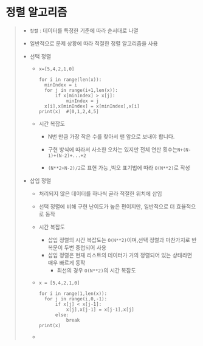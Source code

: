 # 정렬 알고리즘

> * `정렬` : 데이터를 특정한 기준에 따라 순서대로 나열
>
> * 일반적으로 문제 상황에 따라 적절한 정렬 알고리즘을 사용
>
> * 선택 정렬 
>
>   * ```
>     x=[5,4,2,1,0]
>     
>     for i in range(len(x)):
>     	minIndex = i
>     	for j in range(i+1,len(x)):
>     		if x[minIndex] > x[j]:
>     			minIndex = j
>     	x[i],x[minIndex] = x[minIndex],x[i]
>     print(x)	#[0,1,2,4,5]
>     ```
>
>   * 시간 복잡도
>
>     * N번 만큼 가장 작은 수를 찾아서 맨 앞으로 보내야 합니다.
>
>     * 구현 방식에 따라서 사소한 오차는 있지만 전체 연산 횟수는`N+(N-1)+(N-2)+...+2`
>
>     * `(N**2+N-2)/2`로 표현 가능 ,빅오 표기법에 따라 `O(N**2)`로 작성
>   
> * 삽입 정렬
>
>   * 처리되지 않은 데이터를 하나씩 골라 적절한 위치에 삽입
>
>   * 선택 정렬에 비해 구현 난이도가 높은 편이지만, 일반적으로 더 효율적으로 동작
>
>   * 시간 복잡도
>
>     * 삽입 정렬의 시간 복잡도는 `O(N**2)`이며,선택 정렬과 마찬가지로 반복문이 두번 중첩되어 사용
>     * 삽입 정렬은 현재 리스트의 데이터가 거의 정렬되어 있는 상태라면 매우 빠르게 동작
>       * 최선의 경우  `O(N**2)`의 시간 복잡도
>
>   * ```
>     x = [5,4,2,1,0]
>     
>     for i in range(1,len(x)):
>     	for j in range(i,0,-1):
>     		if x[j] < x[j-1]:
>     			x[j],x[j-1] = x[j-1],x[j]
>     		else:
>     			break
>     print(x)
>     ```
>
>   * 
